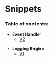 # Snippets


### Table of contents:

<!--ts-->
   * **Event Handler**
     * [V2](API/Eventhandler/V2/Eventhandler-v2.md)
<!--te-->
* **Logging Engine**
	* [V1](API/LoggingEngine/V1/LoggingEngine-V1.md) 
